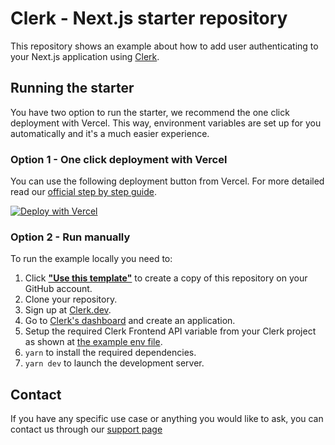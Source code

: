 # Clerk - Next.js starter repository

This repository shows an example about how to add user authenticating to your Next.js application using [Clerk](https://www.clerk.dev/?utm_source=github&utm_medium=starter_repos&utm_campaign=nextjs_starter).

## Running the starter

You have two option to run the starter, we recommend the one click deployment with Vercel. This way, environment variables are set up for you automatically and it's a much easier experience.

### Option 1 - One click deployment with Vercel

You can use the following deployment button from Vercel. For more detailed read our [official step by step guide](https://clerk.dev/blog/clerk-vercel-one-click-deployment?utm_source=github&utm_medium=starter_repos&utm_campaign=nextjs_starter).

[![Deploy with Vercel](https://vercel.com/button)](https://vercel.com/new/git/external?repository-url=https://github.com/clerkinc/clerk-nextjs-starter&integration-ids=oac_7uYNbc9CdDAZmNqbt3LEkO3a&external-id=starter)

### Option 2 - Run manually

To run the example locally you need to:

1. Click [**"Use this template"**](https://github.com/clerkinc/clerk-nextjs-starter/generate) to create a copy of this repository on your GitHub account.
2. Clone your repository.
3. Sign up at [Clerk.dev](https://www.clerk.dev/?utm_source=github&utm_medium=starter_repos&utm_campaign=nextjs_starter).
4. Go to [Clerk's dashboard](https://dashboard.clerk.dev/?utm_source=github&utm_medium=starter_repos&utm_campaign=nextjs_starter) and create an application.
5. Setup the required Clerk Frontend API variable from your Clerk project as shown at [the example env file](./.env.local.sample).
6. `yarn` to install the required dependencies.
7. `yarn dev` to launch the development server.

## Contact

If you have any specific use case or anything you would like to ask, you can contact us through our [support page](https://www.clerk.dev/support?utm_source=github&utm_medium=starter_repos&utm_campaign=nextjs_starter)
